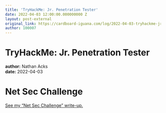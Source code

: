 ```yaml
---
title: 'TryHackMe: Jr. Penetration Tester'
date: 2022-04-03 12:00:00.000000000 Z
layout: post-external
original_link: https://cardboard-iguana.com/log/2022-04-03-tryhackme-jr-penetration-tester.html
author: 100007
---
```


# TryHackMe: Jr. Penetration Tester

**author:** Nathan Acks  
**date:** 2022-04-03

# Net Sec Challenge

[See my “Net Sec Challenge” write-up.](https://cardboard-iguana.com/notes/tryhackme-net-sec-challenge.html)

